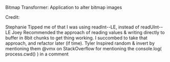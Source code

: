 Bitmap Transformer: Application to alter bitmap images


Credit:

Stephanie
  Tipped me of that I was using readInt--LE, instead of readUInt--LE
Joey
  Recommended the approach of reading values & writing directly to buffer in 8bit chunks to get thing working.
    I succombed to take that approach, and refactor later (if time).
Tyler
  Inspired random & invert by mentioning them
@vmx on StackOverflow for mentioning the console.log( process.cwd() ) in a comment

